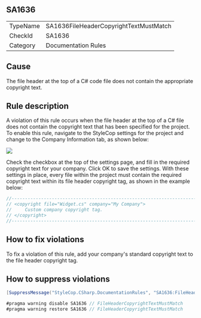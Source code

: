 ﻿## SA1636

<table>
<tr>
  <td>TypeName</td>
  <td>SA1636FileHeaderCopyrightTextMustMatch</td>
</tr>
<tr>
  <td>CheckId</td>
  <td>SA1636</td>
</tr>
<tr>
  <td>Category</td>
  <td>Documentation Rules</td>
</tr>
</table>

## Cause

The file header at the top of a C# code file does not contain the appropriate copyright text.

## Rule description

A violation of this rule occurs when the file header at the top of a C# file does not contain the copyright text that has been specified for the project. To enable this rule, navigate to the StyleCop settings for the project and change to the Company Information tab, as shown below:

![](Images/CompanyInformationSettings.JPG)

Check the checkbox at the top of the settings page, and fill in the required copyright text for your company. Click OK to save the settings. With these settings in place, every file within the project must contain the required copyright text within its file header copyright tag, as shown in the example below:

```csharp
//-----------------------------------------------------------------------
// <copyright file="Widget.cs" company="My Company">
//     Custom company copyright tag.
// </copyright>
//-----------------------------------------------------------------------
```

## How to fix violations

To fix a violation of this rule, add your company's standard copyright text to the file header copyright tag.

## How to suppress violations

```csharp
[SuppressMessage("StyleCop.CSharp.DocumentationRules", "SA1636:FileHeaderCopyrightTextMustMatch", Justification = "Reviewed.")]
```

```csharp
#pragma warning disable SA1636 // FileHeaderCopyrightTextMustMatch
#pragma warning restore SA1636 // FileHeaderCopyrightTextMustMatch
```
